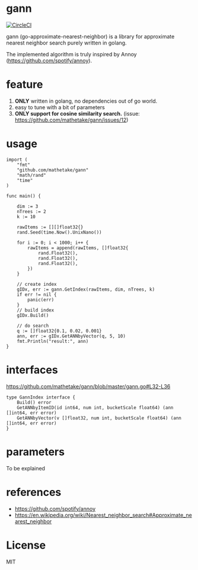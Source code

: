 # gann
[![CircleCI](https://circleci.com/gh/mathetake/gann.svg?style=svg)](https://circleci.com/gh/mathetake/gann)

gann (go-approximate-nearest-neighbor) is a library for approximate nearest neighbor search purely written in golang.

The implemented algorithm is truly inspired by Annoy (https://github.com/spotify/annoy).

# feature
1. __ONLY__ written in golang, no dependencies out of go world.
2. easy to tune with a bit of parameters
3. __ONLY support for cosine similarity search.__ (issue: https://github.com/mathetake/gann/issues/12)

# usage

```golang
import (
	"fmt"
	"github.com/mathetake/gann"
	"math/rand"
	"time"
)

func main() {

	dim := 3
	nTrees := 2
	k := 10

	rawItems := [][]float32{}
	rand.Seed(time.Now().UnixNano())

	for i := 0; i < 1000; i++ {
		rawItems = append(rawItems, []float32{
			rand.Float32(),
			rand.Float32(),
			rand.Float32(),
		})
	}

	// create index
	gIDx, err := gann.GetIndex(rawItems, dim, nTrees, k)
	if err != nil {
		panic(err)
	}
	// build index
	gIDx.Build()

	// do search
	q := []float32{0.1, 0.02, 0.001}
	ann, err := gIDx.GetANNbyVector(q, 5, 10)
	fmt.Println("result:", ann)
}
```
# interfaces

https://github.com/mathetake/gann/blob/master/gann.go#L32-L36
```golang
type GannIndex interface {
	Build() error
	GetANNbyItemID(id int64, num int, bucketScale float64) (ann []int64, err error)
	GetANNbyVector(v []float32, num int, bucketScale float64) (ann []int64, err error)
}
```

# parameters

To be explained

# references

- https://github.com/spotify/annoy
- https://en.wikipedia.org/wiki/Nearest_neighbor_search#Approximate_nearest_neighbor

# License

MIT